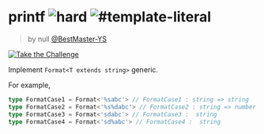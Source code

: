 <!--info-header-start--><h1>printf <img src="https://img.shields.io/badge/-hard-de3d37" alt="hard"/> <img src="https://img.shields.io/badge/-%23template--literal-999" alt="#template-literal"/></h1><blockquote><p>by null <a href="https://github.com/BestMaster-YS" target="_blank">@BestMaster-YS</a></p></blockquote><p><a href="https://tsch.js.org/545/play" target="_blank"><img src="https://img.shields.io/badge/-Take%20the%20Challenge-3178c6?logo=typescript&logoColor=white" alt="Take the Challenge"/></a>

Implement `Format<T extends string>` generic.

For example,

```ts
type FormatCase1 = Format<'%sabc'> // FormatCase1 : string => string
type FormatCase2 = Format<'%s%dabc'> // FormatCase2 : string => number => string
type FormatCase3 = Format<'sdabc'> // FormatCase3 :  string
type FormatCase4 = Format<'sd%abc'> // FormatCase4 :  string
```
